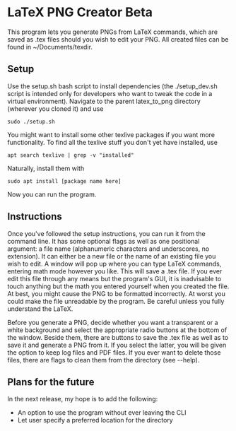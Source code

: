# LaTeX PNG Creator Beta
This program lets you generate PNGs from LaTeX commands, which are saved as .tex files should you wish to edit your PNG. All created files can be found in ~/Documents/texdir.

## Setup
Use the setup.sh bash script to install dependencies (the ./setup_dev.sh script is intended only for developers who want to tweak the code in a virtual environment). Navigate to the parent latex_to_png directory (wherever you cloned it) and use
```
sudo ./setup.sh
```
You might want to install some other texlive packages if you want more functionality. To find all the texlive stuff you don't yet have installed, use
```
apt search texlive | grep -v "installed"
```
Naturally, install them with
```
sudo apt install [package name here]
```
Now you can run the program.

## Instructions
Once you've followed the setup instructions, you can run it from the command line. It has some optional flags as well as one positional argument: a file name (alphanumeric characters and underscores, no extension). It can either be a new file or the name of an existing file you wish to edit. A window will pop up where you can type LaTeX commands, entering math mode however you like. This will save a .tex file. If you ever edit this file through any means but the program's GUI, it is inadvisable to touch anything but the math you entered yourself when you created the file. At best, you might cause the PNG to be formatted incorrectly. At worst you could make the file unreadable by the program. Be careful unless you fully understand the LaTeX.

Before you generate a PNG, decide whether you want a transparent or a white background and select the appropriate radio buttons at the bottom of the window. Beside them, there are buttons to save the .tex file as well as to save it and generate a PNG from it. If you select the latter, you will be given the option to keep log files and PDF files. If you ever want to delete those files, there are flags to clean them from the directory (see --help).

## Plans for the future
In the next release, my hope is to add the following:
  - An option to use the program without ever leaving the CLI
  - Let user specify a preferred location for the directory